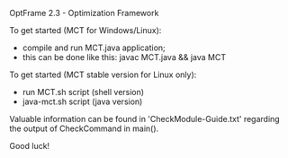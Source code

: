 OptFrame 2.3 - Optimization Framework

To get started (MCT for Windows/Linux):
- compile and run MCT.java application;
- this can be done like this: javac MCT.java && java MCT

To get started (MCT stable version for Linux only):
- run MCT.sh script (shell version)
- java-mct.sh script (java version)

Valuable information can be found in 'CheckModule-Guide.txt' regarding 
the output of CheckCommand in main(). 

Good luck!
